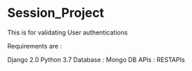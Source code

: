 # Session_Project
This is for validating User authentications

Requirements are : 

Django 2.0
Python 3.7
Database  :  Mongo DB
APIs :  RESTAPIs
